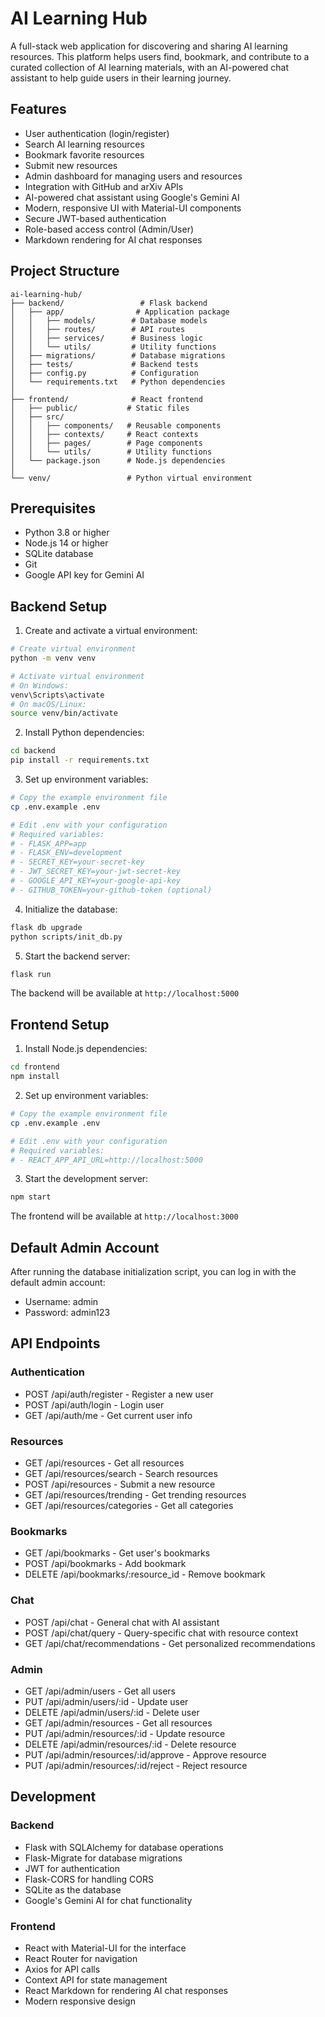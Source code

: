 # AI Learning Hub

A full-stack web application for discovering and sharing AI learning resources. This platform helps users find, bookmark, and contribute to a curated collection of AI learning materials, with an AI-powered chat assistant to help guide users in their learning journey.

## Features

- User authentication (login/register)
- Search AI learning resources
- Bookmark favorite resources
- Submit new resources
- Admin dashboard for managing users and resources
- Integration with GitHub and arXiv APIs
- AI-powered chat assistant using Google's Gemini AI
- Modern, responsive UI with Material-UI components
- Secure JWT-based authentication
- Role-based access control (Admin/User)
- Markdown rendering for AI chat responses

## Project Structure

```
ai-learning-hub/
├── backend/                 # Flask backend
│   ├── app/                # Application package
│   │   ├── models/        # Database models
│   │   ├── routes/        # API routes
│   │   ├── services/      # Business logic
│   │   └── utils/         # Utility functions
│   ├── migrations/        # Database migrations
│   ├── tests/             # Backend tests
│   ├── config.py          # Configuration
│   └── requirements.txt   # Python dependencies
│
├── frontend/              # React frontend
│   ├── public/           # Static files
│   ├── src/
│   │   ├── components/   # Reusable components
│   │   ├── contexts/     # React contexts
│   │   ├── pages/        # Page components
│   │   └── utils/        # Utility functions
│   └── package.json      # Node.js dependencies
│
└── venv/                 # Python virtual environment
```

## Prerequisites

- Python 3.8 or higher
- Node.js 14 or higher
- SQLite database
- Git
- Google API key for Gemini AI

## Backend Setup

1. Create and activate a virtual environment:
```bash
# Create virtual environment
python -m venv venv

# Activate virtual environment
# On Windows:
venv\Scripts\activate
# On macOS/Linux:
source venv/bin/activate
```

2. Install Python dependencies:
```bash
cd backend
pip install -r requirements.txt
```

3. Set up environment variables:
```bash
# Copy the example environment file
cp .env.example .env

# Edit .env with your configuration
# Required variables:
# - FLASK_APP=app
# - FLASK_ENV=development
# - SECRET_KEY=your-secret-key
# - JWT_SECRET_KEY=your-jwt-secret-key
# - GOOGLE_API_KEY=your-google-api-key
# - GITHUB_TOKEN=your-github-token (optional)
```

4. Initialize the database:
```bash
flask db upgrade
python scripts/init_db.py
```

5. Start the backend server:
```bash
flask run
```

The backend will be available at `http://localhost:5000`

## Frontend Setup

1. Install Node.js dependencies:
```bash
cd frontend
npm install
```

2. Set up environment variables:
```bash
# Copy the example environment file
cp .env.example .env

# Edit .env with your configuration
# Required variables:
# - REACT_APP_API_URL=http://localhost:5000
```

3. Start the development server:
```bash
npm start
```

The frontend will be available at `http://localhost:3000`

## Default Admin Account

After running the database initialization script, you can log in with the default admin account:

- Username: admin
- Password: admin123

## API Endpoints

### Authentication
- POST /api/auth/register - Register a new user
- POST /api/auth/login - Login user
- GET /api/auth/me - Get current user info

### Resources
- GET /api/resources - Get all resources
- GET /api/resources/search - Search resources
- POST /api/resources - Submit a new resource
- GET /api/resources/trending - Get trending resources
- GET /api/resources/categories - Get all categories

### Bookmarks
- GET /api/bookmarks - Get user's bookmarks
- POST /api/bookmarks - Add bookmark
- DELETE /api/bookmarks/:resource_id - Remove bookmark

### Chat
- POST /api/chat - General chat with AI assistant
- POST /api/chat/query - Query-specific chat with resource context
- GET /api/chat/recommendations - Get personalized recommendations

### Admin
- GET /api/admin/users - Get all users
- PUT /api/admin/users/:id - Update user
- DELETE /api/admin/users/:id - Delete user
- GET /api/admin/resources - Get all resources
- PUT /api/admin/resources/:id - Update resource
- DELETE /api/admin/resources/:id - Delete resource
- PUT /api/admin/resources/:id/approve - Approve resource
- PUT /api/admin/resources/:id/reject - Reject resource

## Development

### Backend
- Flask with SQLAlchemy for database operations
- Flask-Migrate for database migrations
- JWT for authentication
- Flask-CORS for handling CORS
- SQLite as the database
- Google's Gemini AI for chat functionality

### Frontend
- React with Material-UI for the interface
- React Router for navigation
- Axios for API calls
- Context API for state management
- React Markdown for rendering AI chat responses
- Modern responsive design
